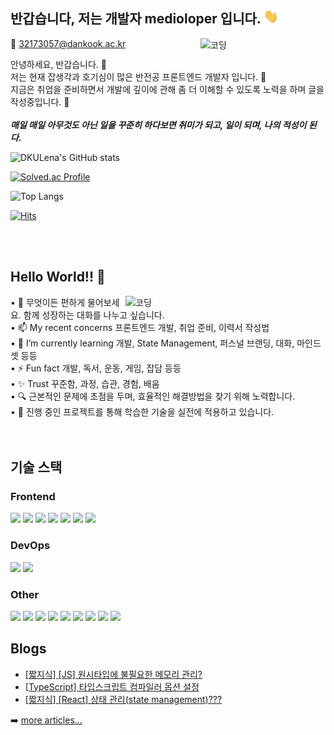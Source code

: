 ## 반갑습니다, 저는 개발자 medioloper 입니다. <img src="https://raw.githubusercontent.com/ABSphreak/ABSphreak/master/gifs/Hi.gif" width="24"/>


<img align="right" alt="코딩" width="200" src="https://github.githubassets.com/images/mona-whisper.gif" width="200" /> 

📧 32173057@dankook.ac.kr

안녕하세요, 반갑습니다. 🤗<br />저는 현재 잡생각과 호기심이 많은 반전공 프론트엔드 개발자 입니다. 🚀<br />지금은 취업을 준비하면서 개발에 깊이에 관해 좀 더 이해할 수 있도록 노력을 하며 글을 작성중입니다. 🤝<br /><br /><i><strong>매일 매일 아무것도 아닌 일을 꾸준히 하다보면 취미가 되고, 일이 되며, 나의 적성이 된다.</strong></i><br /> 

![DKULena's GitHub stats](https://github-readme-stats.vercel.app/api?username=DKULena&show_icons=true&theme=dark)

[![Solved.ac Profile](http://mazassumnida.wtf/api/generate_badge?boj=medioloper)](https://solved.ac/medioloper)

![Top Langs](https://github-readme-stats.vercel.app/api/top-langs/?username=DKULena&layout=compact&theme=onedark)

[![Hits](https://hits.seeyoufarm.com/api/count/incr/badge.svg?url=https%3A%2F%2Fgithub.com%2FDKULena&count_bg=%2379C83D&title_bg=%23555555&icon=&icon_color=%23E7E7E7&title=hits&edge_flat=false)](https://hits.seeyoufarm.com)

<br />
<br />


## Hello World!! 🤔


  <img align="right" alt="코딩" width="320" src="https://images.squarespace-cdn.com/content/v1/5769fc401b631bab1addb2ab/1541580611624-TE64QGKRJG8SWAIUS7NS/ke17ZwdGBToddI8pDm48kPoswlzjSVMM-SxOp7CV59BZw-zPPgdn4jUwVcJE1ZvWQUxwkmyExglNqGp0IvTJZamWLI2zvYWH8K3-s_4yszcp2ryTI0HqTOaaUohrI8PI6FXy8c9PWtBlqAVlUS5izpdcIXDZqDYvprRqZ29Pw0o/coding-freak.gif" />



• 💬 무엇이든 편하게 물어보세요. 함께 성장하는 대화를 나누고 싶습니다.  
• 📫 My recent concerns 프론트엔드 개발, 취업 준비, 이력서 작성법  
• 🌱 I’m currently learning 개발, State Management, 퍼스널 브랜딩, 대화, 마인드 셋 등등  
• ⚡ Fun fact 개발, 독서, 운동, 게임, 잡담 등등  
• ✨ Trust 꾸준함, 과정, 습관, 경험, 배움  
• 🔍 근본적인 문제에 초점을 두며, 효율적인 해결방법을 찾기 위해 노력합니다.  
• 🚀 진행 중인 프로젝트를 통해 학습한 기술을 실전에 적용하고 있습니다.  
<br />
<br />


## 기술 스택

### Frontend

<img src="https://img.shields.io/badge/React-61DAFB?style=for-the-badge&logo=react&logoColor=white" height="30" /> <img src="https://img.shields.io/badge/TypeScript-3178C6?style=for-the-badge&logo=typescript&logoColor=white" height="30" /> <img src="https://img.shields.io/badge/JavaScript-F7DF1E?style=for-the-badge&logo=javascript&logoColor=white" height="30" /> <img src="https://img.shields.io/badge/Redux-764ABC?style=for-the-badge&logo=redux&logoColor=white" height="30" /> <img src="https://img.shields.io/badge/HTML5-E34F26?style=for-the-badge&logo=html5&logoColor=white" height="30" /> <img src="https://img.shields.io/badge/CSS3-1572B6?style=for-the-badge&logo=css3&logoColor=white" height="30" /> <img src="https://img.shields.io/badge/Sass-CC6699?style=for-the-badge&logo=sass&logoColor=white" height="30" /> 

### DevOps

<img src="https://img.shields.io/badge/Vercel-000000?style=for-the-badge&logo=vercel&logoColor=white" height="30" /> <img src="https://img.shields.io/badge/Netlify-00C7B7?style=for-the-badge&logo=netlify&logoColor=white" height="30" /> 

### Other

<img src="https://img.shields.io/badge/Git-F05032?style=for-the-badge&logo=git&logoColor=white" height="30" /> <img src="https://img.shields.io/badge/GitHub-181717?style=for-the-badge&logo=github&logoColor=white" height="30" /> <img src="https://img.shields.io/badge/Yarn-2C8EBB?style=for-the-badge&logo=yarn&logoColor=white" height="30" /> <img src="https://img.shields.io/badge/npm-CB3837?style=for-the-badge&logo=npm&logoColor=white" height="30" /> <img src="https://img.shields.io/badge/Jira-0052CC?style=for-the-badge&logo=jira&logoColor=white" height="30" /> <img src="https://img.shields.io/badge/Slack-4A154B?style=for-the-badge&logo=slack&logoColor=white" height="30" /> <img src="https://img.shields.io/badge/Figma-F24E1E?style=for-the-badge&logo=figma&logoColor=white" height="30" /> <img src="https://img.shields.io/badge/Notion-000000?style=for-the-badge&logo=notion&logoColor=white" height="30" /> <img src="https://img.shields.io/badge/Confluence-0052CC?style=for-the-badge&logo=confluence&logoColor=white" height="30" /> 



## Blogs

<!-- BLOG-POST-LIST:START -->
- [[짧지식] [JS] 원시타입에 불필요한 메모리 관리?](https://velog.io/@medioloper/%EC%A7%A7%EC%A7%80%EC%8B%9D-JS-%EC%9B%90%EC%8B%9C%ED%83%80%EC%9E%85%EC%97%90-%EB%B6%88%ED%95%84%EC%9A%94%ED%95%9C-%EB%A9%94%EB%AA%A8%EB%A6%AC-%EA%B4%80%EB%A6%AC) 
- [[TypeScript] 타입스크립트 컴파일러 옵션 설정](https://velog.io/@medioloper/TypeScript-%ED%83%80%EC%9E%85%EC%8A%A4%ED%81%AC%EB%A6%BD%ED%8A%B8-%EC%BB%B4%ED%8C%8C%EC%9D%BC%EB%9F%AC-%EC%98%B5%EC%85%98-%EC%84%A4%EC%A0%95) 
- [[짧지식] [React] 상태 관리(state management)???](https://velog.io/@medioloper/React-%EC%A7%A7%EC%A7%80%EC%8B%9D-%EC%83%81%ED%83%9C-%EA%B4%80%EB%A6%ACstate-management) 
<!-- BLOG-POST-LIST:END -->

➡️ [more articles...](https://velog.io/@medioloper/posts)


<!--
**DKULena/DKULena** is a ✨ _special_ ✨ repository because its `README.md` (this file) appears on your GitHub profile.

Here are some ideas to get you started:

- 🔭 I’m currently working on ...
- 🌱 I’m currently learning ...
- 👯 I’m looking to collaborate on ...
- 🤔 I’m looking for help with ...
- 💬 Ask me about ...
- 📫 How to reach me: ...
- 😄 Pronouns: ...
- ⚡ Fun fact: ...
-->
